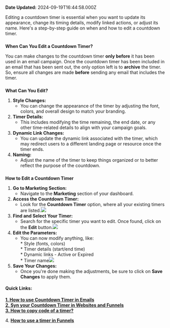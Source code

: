 **Date Updated:** 2024-09-19T16:44:58.000Z

Editing a countdown timer is essential when you want to update its appearance, change its timing details, modify linked actions, or adjust its name. Here's a step-by-step guide on when and how to edit a countdown timer.

###   
**When Can You Edit a Countdown Timer?**

You can make changes to the countdown timer **only before** it has been used in an email campaign. Once the countdown timer has been included in an email that has been sent out, the only option left is to **archive** the timer. So, ensure all changes are made **before** sending any email that includes the timer.

###   
**What Can You Edit?**

1. **Style Changes:**  
   * You can change the appearance of the timer by adjusting the font, colors, and overall design to match your branding.
2. **Timer Details:**  
   * This includes modifying the time remaining, the end date, or any other time-related details to align with your campaign goals.
3. **Dynamic Link Changes:**  
   * You can update the dynamic link associated with the timer, which may redirect users to a different landing page or resource once the timer ends.
4. **Naming:**  
   * Adjust the name of the timer to keep things organized or to better reflect the purpose of the countdown.

###   
**How to Edit a Countdown Timer**

1. **Go to Marketing Section:**  
   * Navigate to the **Marketing** section of your dashboard.
2. **Access the Countdown Timer:**  
   * Look for the **Countdown Timer** option, where all your existing timers are listed.![](https://s3.amazonaws.com/cdn.freshdesk.com/data/helpdesk/attachments/production/155033082995/original/yyuLvH0utaVovEwv4Nd02ptx_1jf16SNfA.png?1726657344)
3. **Find and Select Your Timer:**  
   * Search for the specific timer you want to edit. Once found, click on the **Edit** button.![](https://s3.amazonaws.com/cdn.freshdesk.com/data/helpdesk/attachments/production/155033082957/original/sOzPM68Akya8CH8xK0YJV2_LNr8HFaGSMw.png?1726657317)
4. **Edit the Parameters:**  
   * You can now modify anything, like:  
         * Style (fonts, colors)  
         * Timer details (start/end time)  
         * Dynamic links - Active or Expired  
         * Timer name![](https://s3.amazonaws.com/cdn.freshdesk.com/data/helpdesk/attachments/production/155033083008/original/kScOPjJWTUlCe7NI65irqjymnMeXsiQG9w.png?1726657362)
5. **Save Your Changes:**  
   * Once you're done making the adjustments, be sure to click on **Save Changes** to apply them.
  
  
#### **Quick Links:**  
**[1\. How to use Countdown Timer in Emails](https://help.gohighlevel.com/a/solutions/articles/155000003101?portalId=48000045315)**  
**[2\. Syn your Countdown Timer in Websites and Funnels](https://help.gohighlevel.com/a/solutions/articles/155000003102?portalId=48000045315)**  
**[3\. How to copy code of a timer?](https://help.gohighlevel.com/a/solutions/articles/155000003103?portalId=48000045315)**

4\. **[How to use a timer in Funnels](https://help.gohighlevel.com/a/solutions/articles/155000003122?portalId=48000045315)**